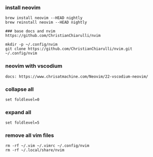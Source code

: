 ### install neovim
```
brew install neovim --HEAD nightly
brew reinstall neovim --HEAD nightly

### base docs and nvim
https://github.com/ChristianChiarulli/nvim

mkdir -p ~/.config/nvim
git clone https://github.com/ChristianChiarulli/nvim.git ~/.config/nvim
```

### neovim with vscodium
```
docs: https://www.chrisatmachine.com/Neovim/22-vscodium-neovim/
```

### collapse all
```
set foldlevel=0
```

### expand all
```
set foldlevel=5
```

### remove all vim files
```
rm -rf ~/.vim ~/.vimrc ~/.config/nvim
rm -rf ~/.local/share/nvim

```